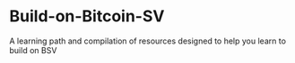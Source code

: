 # Build-on-Bitcoin-SV
A learning path and compilation of resources designed to help you learn to build on BSV

